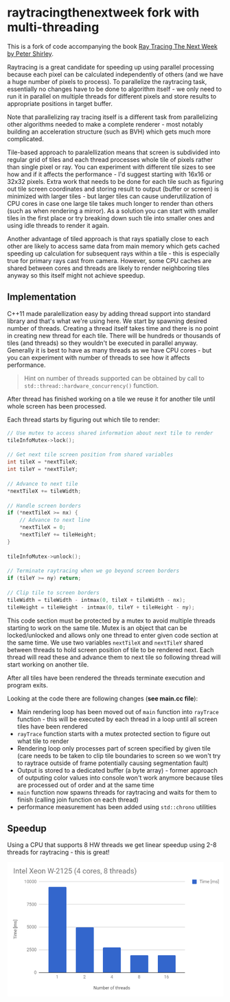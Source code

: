 # raytracingthenextweek fork with multi-threading

This is a fork of code accompanying the book [Ray Tracing The Next Week by Peter Shirley](https://twitter.com/Peter_shirley/status/985561344555417600). 

Raytracing is a great candidate for speeding up using parallel processing because each pixel can be calculated independently of others (and we have a huge number of pixels to process). To parallelize the raytracing task, essentially no changes have to be done to algorithm itself - we only need to run it in parallel on multiple threads for different pixels and store results to appropriate positions in target buffer. 

Note that parallelizing ray tracing itself is a different task from parallelizing other algorithms needed to make a complete renderer - most notably building an acceleration structure (such as BVH) which gets much more complicated.

Tile-based approach to paralellization means that screen is subdivided into regular grid of tiles and each thread processes whole tile of pixels rather than single pixel or ray. You can experiment with different tile sizes to see how and if it affects the performance - I'd suggest starting with 16x16 or 32x32 pixels. Extra work that needs to be done for each tile such as figuring out tile screen coordinates and storing result to output (buffer or screen) is minimized with larger tiles - but larger tiles can cause underutilization of CPU cores in case one large tile takes much longer to render than others (such as when rendering a mirror). As a solution you can start with smaller tiles in the first place or try breaking down such tile into smaller ones and using idle threads to render it again.

Another advantage of tiled approach is that rays spatially close to each other are likely to access same data from main memory which gets cached speeding up calculation for subsequent rays within a tile - this is especially true for primary rays cast from camera. However, some CPU caches are shared between cores and threads are likely to render neighboring tiles anyway so this itself might not achieve speedup.

## Implementation

C++11 made paralellization easy by adding thread support into standard library and that's what we're using here. We start by spawning desired number of threads. Creating a thread itself takes time and there is no point in creating new thread for each tile. There will be hundreds or thousands of tiles (and threads) so they wouldn't be executed in parallel anyway. Generally it is best to have as many threads as we have CPU cores - but you can experiment with number of threads to see how it affects performance. 

> Hint on number of threads supported can be obtained by call to `std::thread::hardware_concurrency()` function.

After thread has finished working on a tile we reuse it for another tile until whole screen has been processed.

Each thread starts by figuring out which tile to render:


```cpp		
// Use mutex to access shared information about next tile to render
tileInfoMutex->lock();

// Get next tile screen position from shared variables
int tileX = *nextTileX;
int tileY = *nextTileY;

// Advance to next tile
*nextTileX += tileWidth;

// Handle screen borders
if (*nextTileX >= nx) {
	// Advance to next line
	*nextTileX = 0;
	*nextTileY += tileHeight;
}

tileInfoMutex->unlock();

// Terminate raytracing when we go beyond screen borders
if (tileY >= ny) return;

// Clip tile to screen borders
tileWidth = tileWidth - intmax(0, tileX + tileWidth - nx);
tileHeight = tileHeight - intmax(0, tileY + tileHeight - ny);
```

This code section must be protected by a mutex to avoid multiple threads starting to work on the same tile. Mutex is an object that can be locked/unlocked and allows only one thread to enter given code section at the same time. We use two variables  `nextTileX` and `nextTileY` shared between threads to hold screen position of tile to be rendered next. Each thread will read these and advance them to next tile so following thread will start working on another tile.

After all tiles have been rendered the threads terminate execution and program exits.

Looking at the code there are following changes (**see main.cc file**):

- Main rendering loop has been moved out of `main` function into `rayTrace` function - this will be executed by each thread in a loop until all screen tiles have been rendered
- `rayTrace` function starts with a mutex protected section to figure out what tile to render
- Rendering loop only processes part of screen specified by given tile (care needs to be taken to clip tile boundaries to screen so we won't try to raytrace outside of frame potentially causing segmentation fault) 
- Output is stored to a dedicated buffer (a byte array) - former approach of outputing color values into console won't work anymore because tiles are processed out of order and at the same time
- `main` function now spawns threads for raytracing and waits for them to finish (calling join function on each thread) 
- performance measurement has been added using `std::chrono` utilities 

## Speedup

Using a CPU that supports 8 HW threads we get linear speedup using 2-8 threads for raytracing - this is great!

![](perf.png)





  



